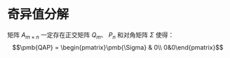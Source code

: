 &emsp;
# 奇异值分解

矩阵 $A_{m \times n}$ 一定存在正交矩阵 $Q_m$、 $P_n$ 和对角矩阵 $\Sigma$ 使得：
$$\pmb{QAP} = \begin{pmatrix}\pmb{\Sigma} & 0\\ 0&0\end{pmatrix}$$